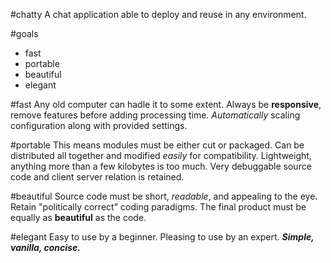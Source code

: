 #chatty
A chat application able to deploy and reuse in any environment.

#goals
- fast
- portable
- beautiful
- elegant

#fast
Any old computer can hadle it to some extent.
Always be __responsive__, remove features before adding processing time.
_Automatically_ scaling configuration along with provided settings.

#portable
This means modules must be either cut or packaged.
Can be distributed all together and modified _easily_ for compatibility.
Lightweight, anything more than a few kilobytes is too much.
Very debuggable source code and client server relation is retained.

#beautiful
Source code must be short, _readable_, and appealing to the eye.
Retain "politically correct" coding paradigms.
The final product must be equally as __beautiful__ as the code.

#elegant
Easy to use by a beginner.
Pleasing to use by an expert.
___Simple, vanilla, concise.___
